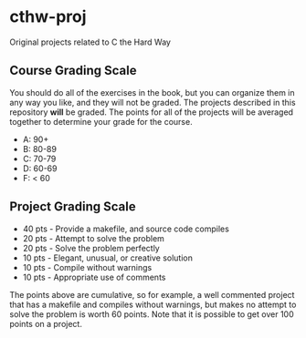 # cthw-proj
Original projects related to C the Hard Way

## Course Grading Scale
You should do all of the exercises in the book, but you can organize them in any way you like, and they will not be graded.  The projects described in this repository **will** be graded.  The points for all of the projects will be averaged together to determine your grade for the course.

* A: 90+
* B: 80-89
* C: 70-79
* D: 60-69
* F: < 60

## Project Grading Scale
* 40 pts - Provide a makefile, and source code compiles
* 20 pts - Attempt to solve the problem
* 20 pts - Solve the problem perfectly
* 10 pts - Elegant, unusual, or creative solution
* 10 pts - Compile without warnings
* 10 pts - Appropriate use of comments

The points above are cumulative, so for example, a well commented project that has a makefile and compiles without warnings, but makes no attempt to solve the problem is worth 60 points.  Note that it is possible to get over 100 points on a project.
